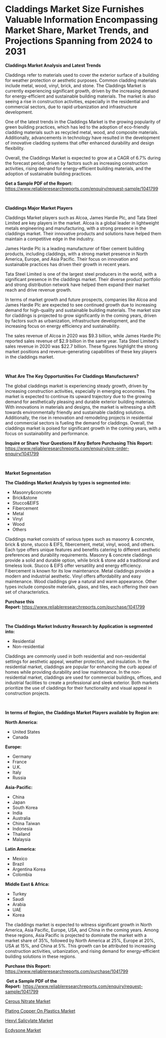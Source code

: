 <p><h1>Claddings Market Size Furnishes Valuable Information Encompassing Market Share, Market Trends, and Projections Spanning from 2024 to 2031</h1></p><p><strong>Claddings Market Analysis and Latest Trends</strong></p>
<p><p>Claddings refer to materials used to cover the exterior surface of a building for weather protection or aesthetic purposes. Common cladding materials include metal, wood, vinyl, brick, and stone. The Claddings Market is currently experiencing significant growth, driven by the increasing demand for energy-efficient and sustainable building materials. The market is also seeing a rise in construction activities, especially in the residential and commercial sectors, due to rapid urbanization and infrastructure development.</p><p>One of the latest trends in the Claddings Market is the growing popularity of green building practices, which has led to the adoption of eco-friendly cladding materials such as recycled metal, wood, and composite materials. Additionally, advancements in technology have resulted in the development of innovative cladding systems that offer enhanced durability and design flexibility.</p><p>Overall, the Claddings Market is expected to grow at a CAGR of 6.7% during the forecast period, driven by factors such as increasing construction activities, rising demand for energy-efficient building materials, and the adoption of sustainable building practices.</p></p>
<p><strong>Get a Sample PDF of the Report:&nbsp;</strong> <a href="https://www.reliableresearchreports.com/enquiry/request-sample/1041799">https://www.reliableresearchreports.com/enquiry/request-sample/1041799</a></p>
<p>&nbsp;</p>
<p><strong>Claddings Major Market Players</strong></p>
<p><p>Claddings Market players such as Alcoa, James Hardie Plc, and Tata Steel Limited are key players in the market. Alcoa is a global leader in lightweight metals engineering and manufacturing, with a strong presence in the claddings market. Their innovative products and solutions have helped them maintain a competitive edge in the industry.</p><p>James Hardie Plc is a leading manufacturer of fiber cement building products, including claddings, with a strong market presence in North America, Europe, and Asia Pacific. Their focus on innovation and sustainable practices has driven their growth in recent years.</p><p>Tata Steel Limited is one of the largest steel producers in the world, with a significant presence in the claddings market. Their diverse product portfolio and strong distribution network have helped them expand their market reach and drive revenue growth.</p><p>In terms of market growth and future prospects, companies like Alcoa and James Hardie Plc are expected to see continued growth due to increasing demand for high-quality and sustainable building materials. The market size for claddings is projected to grow significantly in the coming years, driven by factors such as urbanization, infrastructure development, and the increasing focus on energy efficiency and sustainability.</p><p>The sales revenue of Alcoa in 2020 was $9.3 billion, while James Hardie Plc reported sales revenue of $2.9 billion in the same year. Tata Steel Limited's sales revenue in 2020 was $22.7 billion. These figures highlight the strong market positions and revenue-generating capabilities of these key players in the claddings market.</p></p>
<p>&nbsp;</p>
<p><strong>What Are The Key Opportunities For Claddings Manufacturers?</strong></p>
<p><p>The global claddings market is experiencing steady growth, driven by increasing construction activities, especially in emerging economies. The market is expected to continue its upward trajectory due to the growing demand for aesthetically pleasing and durable exterior building materials. With innovations in materials and designs, the market is witnessing a shift towards environmentally friendly and sustainable cladding solutions. Additionally, the rise in renovation and remodeling projects in residential and commercial sectors is fueling the demand for claddings. Overall, the claddings market is poised for significant growth in the coming years, with a focus on sustainability and performance.</p></p>
<p><strong>Inquire or Share Your Questions If Any Before Purchasing This Report:</strong> <a href="https://www.reliableresearchreports.com/enquiry/pre-order-enquiry/1041799">https://www.reliableresearchreports.com/enquiry/pre-order-enquiry/1041799</a></p>
<p>&nbsp;</p>
<p><strong>Market Segmentation</strong></p>
<p><strong>The Claddings Market Analysis by types is segmented into:</strong></p>
<p><ul><li>Masonry&concrete</li><li>Brick&stone</li><li>Stucco&EIFS</li><li>Fibercement</li><li>Metal</li><li>Vinyl</li><li>Wood</li><li>Others</li></ul></p>
<p><p>Claddings market consists of various types such as masonry & concrete, brick & stone, stucco & EIFS, fibercement, metal, vinyl, wood, and others. Each type offers unique features and benefits catering to different aesthetic preferences and durability requirements. Masonry & concrete claddings provide a solid and durable option, while brick & stone add a traditional and timeless look. Stucco & EIFS offer versatility and energy efficiency. Fibercement is known for its low maintenance. Metal claddings provide a modern and industrial aesthetic. Vinyl offers affordability and easy maintenance. Wood claddings give a natural and warm appearance. Other types include composite materials, glass, and tiles, each offering their own set of characteristics.</p></p>
<p><strong>Purchase this Report:&nbsp;</strong><a href="https://www.reliableresearchreports.com/purchase/1041799">https://www.reliableresearchreports.com/purchase/1041799</a></p>
<p>&nbsp;</p>
<p><strong>The Claddings Market Industry Research by Application is segmented into:</strong></p>
<p><ul><li>Residential</li><li>Non-residential</li></ul></p>
<p><p>Claddings are commonly used in both residential and non-residential settings for aesthetic appeal, weather protection, and insulation. In the residential market, claddings are popular for enhancing the curb appeal of homes while providing durability and low maintenance. In the non-residential market, claddings are used for commercial buildings, offices, and industrial facilities to create a professional and sleek exterior. Both markets prioritize the use of claddings for their functionality and visual appeal in construction projects.</p></p>
<p>&nbsp;</p>
<p><strong>In terms of Region, the Claddings Market Players available by Region are:</strong></p>
<p>
    <p> <strong> North America: </strong>
        <ul>
            <li>United States</li>
            <li>Canada</li>
        </ul>
        </p> 
    <p> <strong> Europe: </strong>
        <ul>
            <li>Germany</li>
            <li>France</li>
            <li>U.K.</li>
            <li>Italy</li>
            <li>Russia</li>
        </ul>
        </p> 
    <p> <strong> Asia-Pacific: </strong>
        <ul>
            <li>China</li>
            <li>Japan</li>
            <li>South Korea</li>
            <li>India</li>
            <li>Australia</li>
            <li>China Taiwan</li>
            <li>Indonesia</li>
            <li>Thailand</li>
            <li>Malaysia</li>
        </ul>
        </p> 
    <p> <strong> Latin America: </strong>
        <ul>
            <li>Mexico</li>
            <li>Brazil</li>
            <li>Argentina Korea</li>
            <li>Colombia</li>
        </ul>
        </p> 
    <p> <strong> Middle East & Africa: </strong>
        <ul>
            <li>Turkey</li>
            <li>Saudi</li>
            <li>Arabia</li>
            <li>UAE</li>
            <li>Korea</li>
        </ul>
    </p>
    </p>
<p><p>The claddings market is expected to witness significant growth in North America, Asia Pacific, Europe, USA, and China in the coming years. Among these regions, Asia Pacific is projected to dominate the market with a market share of 35%, followed by North America at 25%, Europe at 20%, USA at 15%, and China at 5%. This growth can be attributed to increasing construction activities, urbanization, and rising demand for energy-efficient building solutions in these regions.</p></p>
<p><strong>Purchase this Report: </strong><a href="https://www.reliableresearchreports.com/purchase/1041799">https://www.reliableresearchreports.com/purchase/1041799</a></p>
<p>&nbsp;<strong>Get a Sample PDF of the Report:&nbsp;&nbsp;</strong><a href="https://www.reliableresearchreports.com/enquiry/request-sample/1041799">https://www.reliableresearchreports.com/enquiry/request-sample/1041799</a></p>
<p><strong></strong></p>
<p><p><a href="https://issuu.com/reportprime-2/docs/cerous-nitrate-market-size-2030.pptx">Cerous Nitrate Market</a></p><p><a href="https://issuu.com/reportprime-2/docs/plating-copper-on-plastics-market-size-2030.pptx">Plating Copper On Plastics Market</a></p><p><a href="https://github.com/dx0328/Market-Research-Report-List-1/blob/main/hexyl-salicylate-market.md">Hexyl Salicylate Market</a></p><p><a href="https://github.com/juancolorado15/Market-Research-Report-List-1/blob/main/ecdysone-market.md">Ecdysone Market</a></p></p>